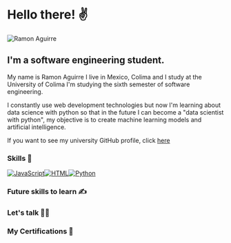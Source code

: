 # Hello there! ✌️

![Ramon Aguirre](https://readme-typing-svg.herokuapp.com/?font=Inter&color=FF3F44&size=30&weight=700&lines=Call+me+Ramon+Aguirre;RayLex)

## I'm a software engineering student.

My name is Ramon Aguirre I live in Mexico, Colima and I study at the University of Colima I'm studying the sixth semester of software engineering.

I constantly use web development technologies but now I'm learning about data science with python so that in the future I can become a "data scientist with python", my objective is to create machine learning models and artificial intelligence.

If you want to see my university GitHub profile, click <a href="https://github.com/RayLexAguirre">here</a>

### Skills 🤔

[![JavaScript](https://img.shields.io/badge/JavaScript-F7DF1E?style=for-the-badge&logo=javascript&logoColor=white&labelColor=101010)]()[![HTML](https://img.shields.io/badge/HTML-E44D26?style=for-the-badge&logo=HTML&logoColor=white&labelColor=101010)]()[![Python](https://img.shields.io/badge/Python-F7DF1E?style=for-the-badge&logo=python&logoColor=white&labelColor=101010)]()

### Future skills to learn ✍️

### Let's talk 🤜🤛

### My Certifications 🏅
